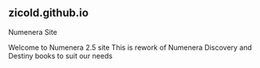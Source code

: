 ## zicold.github.io
Numenera Site

Welcome to Numenera 2.5 site
This is rework of Numenera Discovery and Destiny books to suit our needs
